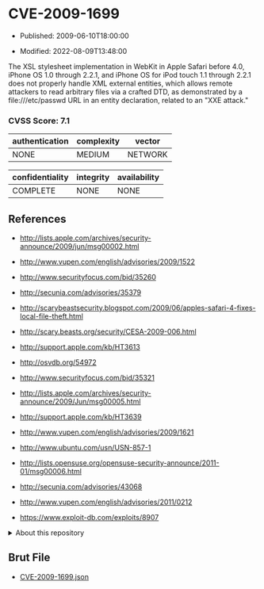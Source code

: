 # CVE-2009-1699

- Published: 2009-06-10T18:00:00

- Modified: 2022-08-09T13:48:00

The XSL stylesheet implementation in WebKit in Apple Safari before 4.0, iPhone OS 1.0 through 2.2.1, and iPhone OS for iPod touch 1.1 through 2.2.1 does not properly handle XML external entities, which allows remote attackers to read arbitrary files via a crafted DTD, as demonstrated by a file:///etc/passwd URL in an entity declaration, related to an "XXE attack."

### CVSS Score: **7.1**

| authentication | complexity | vector |
| --- | --- | --- |
| NONE | MEDIUM | NETWORK |

| confidentiality | integrity | availability |
| --- | --- | --- |
| COMPLETE | NONE | NONE |

## References

* http://lists.apple.com/archives/security-announce/2009/jun/msg00002.html

* http://www.vupen.com/english/advisories/2009/1522

* http://www.securityfocus.com/bid/35260

* http://secunia.com/advisories/35379

* http://scarybeastsecurity.blogspot.com/2009/06/apples-safari-4-fixes-local-file-theft.html

* http://scary.beasts.org/security/CESA-2009-006.html

* http://support.apple.com/kb/HT3613

* http://osvdb.org/54972

* http://www.securityfocus.com/bid/35321

* http://lists.apple.com/archives/security-announce/2009/Jun/msg00005.html

* http://support.apple.com/kb/HT3639

* http://www.vupen.com/english/advisories/2009/1621

* http://www.ubuntu.com/usn/USN-857-1

* http://lists.opensuse.org/opensuse-security-announce/2011-01/msg00006.html

* http://secunia.com/advisories/43068

* http://www.vupen.com/english/advisories/2011/0212

* https://www.exploit-db.com/exploits/8907

<details>
<summary>About this repository</summary> 

  This repository is part of the project [Live Hack CVE](https://github.com/Live-Hack-CVE). Main website can be found [www.live-hack.org](https://www.live-hack.org) 
  
  Made by [Sn0wAlice](https://github.com/Sn0wAlice) for the people that care about security and need to have a feed of the latest CVEs. Hope you enjoy it, don't forget to star the repo and follow me on [Twitter](https://twitter.com/Sn0wAlice) and [Github](https://github.com/Sn0wAlice). And that is my [personnal website](https://www.alice-snow.me/)

  - [Home Page](https://github.com/Live-Hack-CVE)
  - [Framework](https://github.com/Live-Hack-CVE/cve-framework)
  - [CVE database](https://github.com/Live-Hack-CVE/full_database)
  - [Changelog](https://github.com/Live-Hack-CVE/Changelog)
</details>

## Brut File

* [CVE-2009-1699.json](https://raw.githubusercontent.com/Live-Hack-CVE/full_database/main/cves/2009/CVE-2009-1699.json)

